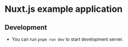 # Nuxt.js example application

## Development

- You can run `pnpm run dev` to start development server.
